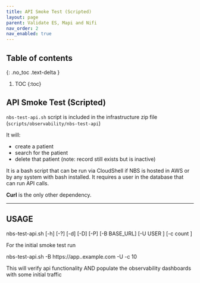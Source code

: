 ```yaml
---
title: API Smoke Test (Scripted)
layout: page
parent: Validate ES, Mapi and Nifi
nav_order: 2
nav_enabled: true
---
```


## Table of contents
{: .no_toc .text-delta }

1. TOC
{:toc}

## API Smoke Test (Scripted)

`nbs-test-api.sh` script is included in the infrastructure zip file (`scripts/observability/nbs-test-api`)

It will:
- create a patient  
- search for the patient  
- delete that patient (note: record still exists but is inactive)  

It is a bash script that can be run via CloudShell if NBS is hosted in AWS or by any system with bash installed. It requires a user in the database that can run API calls.  

**Curl** is the only other dependency.

---

## USAGE

nbs-test-api.sh [-h] [-?] [-d] [-D] [-P] [-B BASE_URL] [-U USER ] [-c count ]

For the initial smoke test run

nbs-test-api.sh -B https://app.<site>.example.com -U <apiuser> -c 10

This will verify api functionality AND populate the observability dashboards with some initial traffic

